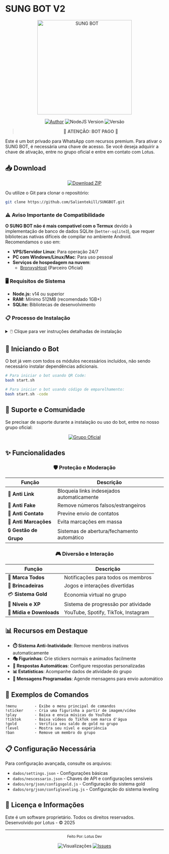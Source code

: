 # SUNG BOT V2

<div align="center">
  <img src="https://i.ibb.co/Fq0ThVbF/IMG-20250505-WA1002.jpg" alt="SUNG BOT" width="300" />

  <p align="center">
    <a href="https://github.com/Salientekill/SUNGBOT.git"><img title="Author" src="https://img.shields.io/badge/Author-LotusDev-red.svg?style=for-the-badge&logo=github" /></a>
    <img src="https://img.shields.io/badge/NodeJS-18.0+-green.svg?style=for-the-badge&logo=nodejs" alt="NodeJS Version" />
    <img src="https://img.shields.io/badge/Versão-1.0.0-blue.svg?style=for-the-badge" alt="Versão" />
  </p>

  > 🚨 **ATENÇÃO: BOT PAGO** 🚨
</div>

Este é um bot privado para WhatsApp com recursos premium. Para ativar o SUNG BOT, é necessária uma chave de acesso. Se você deseja adquirir a chave de ativação, entre no grupo oficial e entre em contato com Lotus.

## 📥 Download

<div align="center">
  <a href="https://github.com/Salientekill/SUNGBOT/archive/refs/heads/main.zip">
    <img src="https://img.shields.io/badge/Download-ZIP-brightgreen?style=for-the-badge" alt="Download ZIP"/>
  </a>
</div>

Ou utilize o Git para clonar o repositório:

```bash
git clone https://github.com/Salientekill/SUNGBOT.git
```

### ⚠️ Aviso Importante de Compatibilidade

**O SUNG BOT não é mais compatível com o Termux** devido à implementação de banco de dados SQLite (`better-sqlite3`), que requer bibliotecas nativas difíceis de compilar no ambiente Android. Recomendamos o uso em:

- **VPS/Servidor Linux**: Para operação 24/7
- **PC com Windows/Linux/Mac**: Para uso pessoal
- **Serviços de hospedagem na nuvem**:
  - [BronxysHost](https://dash.bronxyshost.com) (Parceiro Oficial)

### 🖥️ Requisitos de Sistema

- **Node.js:** v14 ou superior
- **RAM:** Mínimo 512MB (recomendado 1GB+)
- **SQLite:** Bibliotecas de desenvolvimento

### 📋 Processo de Instalação

<details>
<summary>🖱️ Clique para ver instruções detalhadas de instalação</summary>

#### Windows:
1. Instale o [Node.js](https://nodejs.org/)
2. Instale [Visual Studio Build Tools](https://visualstudio.microsoft.com/visual-cpp-build-tools/)
3. Execute no diretório do bot:
   ```bash
   # O bot já vem com os módulos incluídos, apenas execute:
   npm start
   ```

#### Linux (Ubuntu/Debian):
```bash
# Instalar dependências do sistema
sudo apt update
sudo apt install -y nodejs build-essential python3

# Iniciar o bot
cd SUNGBOT
npm start
```

#### Hospedagem BronxysHost (Recomendado):
1. Crie uma conta em [dash.bronxyshost.com](https://dash.bronxyshost.com)
2. Escolha o plano de hospedagem compatível com bots
3. Faça upload dos arquivos do bot
4. Inicie o serviço a partir do painel de controle
</details>

## 🚀 Iniciando o Bot

O bot já vem com todos os módulos necessários incluídos, não sendo necessário instalar dependências adicionais.

```bash
# Para iniciar o bot usando QR Code:
bash start.sh

# Para iniciar o bot usando código de emparelhamento:
bash start.sh -code
```

## 🤝 Suporte e Comunidade

Se precisar de suporte durante a instalação ou uso do bot, entre no nosso grupo oficial:

<div align="center">
<a href="https://chat.whatsapp.com/GTXYQ9ipObnKfHU1jMPLII">
<img src="https://img.shields.io/badge/Grupo%20Oficial-WhatsApp-25D366?style=for-the-badge&logo=whatsapp&logoColor=white" alt="Grupo Oficial" />
</a>
</div>

## ✨ Funcionalidades

<div align="center">

### 🛡️ Proteção e Moderação

| Função | Descrição |
|--------|-----------|
| 🔗 **Anti Link** | Bloqueia links indesejados automaticamente |
| 🚫 **Anti Fake** | Remove números falsos/estrangeiros |
| 👤 **Anti Contato** | Previne envio de contatos |
| 📛 **Anti Marcações** | Evita marcações em massa |
| 🔒 **Gestão de Grupo** | Sistemas de abertura/fechamento automático |

### 🎮 Diversão e Interação

| Função | Descrição |
|--------|-----------|
| 📌 **Marca Todos** | Notificações para todos os membros |
| 🎲 **Brincadeiras** | Jogos e interações divertidas |
| 💳 **Sistema Gold** | Economia virtual no grupo |
| 🎯 **Níveis e XP** | Sistema de progressão por atividade |
| 🎵 **Mídia e Downloads** | YouTube, Spotify, TikTok, Instagram |

</div>

## 📊 Recursos em Destaque

- **⏱️ Sistema Anti-Inatividade**: Remove membros inativos automaticamente
- **🎭 Figurinhas**: Crie stickers normais e animados facilmente
- **🤖 Respostas Automáticas**: Configure respostas personalizadas
- **📊 Estatísticas**: Acompanhe dados de atividade do grupo
- **🔄 Mensagens Programadas**: Agende mensagens para envio automático

## 🧩 Exemplos de Comandos

```
!menu        - Exibe o menu principal de comandos
!sticker     - Cria uma figurinha a partir de imagem/vídeo
!play        - Baixa e envia músicas do YouTube
!tiktok      - Baixa vídeos do TikTok sem marca d'água
!gold        - Verifica seu saldo de gold no grupo
!level       - Mostra seu nível e experiência
!ban         - Remove um membro do grupo
```



## 📋 Configuração Necessária

Para configuração avançada, consulte os arquivos:
- `dados/settings.json` - Configurações básicas
- `dados/nescessario.json` - Chaves de API e configurações sensíveis
- `dados/org/json/configsgold.js` - Configuração do sistema gold
- `dados/org/json/configleveling.js` - Configuração do sistema leveling

## 📜 Licença e Informações

Este é um software proprietário. Todos os direitos reservados.
Desenvolvido por Lotus - © 2025

---

<div align="center">
  <p>
    <sub>
      Feito Por: Lotus Dev </>
    </sub>
  </p>
  
  <p>
    <img src="https://visitor-badge.laobi.icu/badge?page_id=Salientekill.SUNGBOT" alt="Visualizações" />
    <a href="https://github.com/Salientekill/SUNGBOT/issues"><img src="https://img.shields.io/github/issues/Salientekill/SUNGBOT" alt="Issues"></a>
  </p>
</div>
